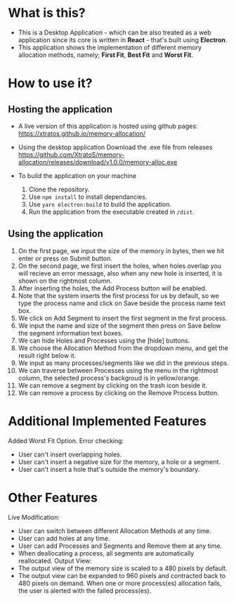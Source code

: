 # What is this?
- This is a Desktop Application - which can be also treated as a web application since its core is written in **React** - that's built using **Electron**.
- This application shows the implementation of different memory allocation methods, namely; **First Fit**, **Best Fit** and **Worst Fit**.

# How to use it?
## Hosting the application
- A live version of this application is hosted using github pages:
  https://xtratos.github.io/memory-allocation/
- Using the desktop application
  Download the .exe file from releases
  https://github.com/XtratoS/memory-allocation/releases/download/v1.0.0/memory-alloc.exe

- To build the application on your machine
  1. Clone the repository.
  2. Use `npm install` to install dependancies.
  3. Use `yarn electron:build` to build the application.
  4. Run the application from the executable created in `/dist`.

## Using the application
1. On the first page, we input the size of the memory in bytes, then we hit enter or press on Submit button.
2. On the second page, we first insert the holes, when holes overlap you will recieve an error message, also when any new hole is inserted, it is shown on the rightmost column.
3. After inserting the holes, the Add Process button will be enabled.
4. Note that the system inserts the first process for us by default, so we type the process name and click on Save beside the process name text box.
5. We click on Add Segment to insert the first segment in the first process.
6. We input the name and size of the segment then press on Save below the segment information text boxes.
7. We can hide Holes and Processes using the \[hide\] buttons.
8. We choose the Allocation Method from the dropdown menu, and get the result right below it.
9.  We input as many processes/segments like we did in the previous steps.
10. We can traverse between Processes using the menu in the rightmost column, the selected process's backgroud is in yellow/orange.
11. We can remove a segment by clicking on the trash icon beside it.
12. We can remove a process by clicking on the Remove Process button.

# Additional Implemented Features
Added Worst Fit Option.
Error checking:
- User can't insert overlapping holes.
- User can't insert a negative size for the memory, a hole or a segment.
- User can't insert a hole that's outside the memory's boundary.

# Other Features
Live Modification:
- User can switch between different Allocation Methods at any time.
- User can add holes at any time.
- User can add Processes and Segments and Remove them at any time.
- When deallocating a process, all segments are automatically reallocated.
Output View:
- The output view of the memory size is scaled to a 480 pixels by default.
- The output view can be expanded to 960 pixels and contracted back to 480 pixels on demand.
When one or more process(es) allocation fails, the user is alerted with the failed process(es).